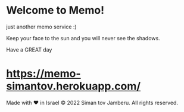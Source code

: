 # Welcome to Memo!
just another memo service :) 

Keep your face to the sun and you will never see the shadows.

Have a GREAT day
# https://memo-simantov.herokuapp.com/

Made with ❤  in Israel © 2022 Siman tov Jamberu. All rights reserved.
